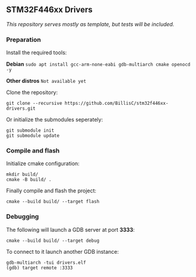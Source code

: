 ## STM32F446xx Drivers

*This repository serves mostly as template, but tests will be included.*

### Preparation
Install the required tools:

**Debian** `sudo apt install gcc-arm-none-eabi gdb-multiarch cmake openocd -y`

**Other distros** `Not available yet`

Clone the repository:
```
git clone --recursive https://github.com/BillisC/stm32f446xx-drivers.git
```
Or initialize the submodules seperately:
```
git submodule init
git submodule update
```

### Compile and flash
Initialize cmake configuration:
```
mkdir build/
cmake -B build/ .
```
Finally compile and flash the project:
```
cmake --build build/ --target flash
```

### Debugging
The following will launch a GDB server at port **3333**:
```
cmake --build build/ --target debug
```
To connect to it launch another GDB instance:
```
gdb-multiarch -tui drivers.elf
(gdb) target remote :3333
```

